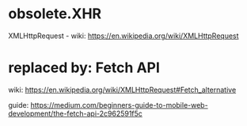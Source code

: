 # obsolete.XHR
XMLHttpRequest - wiki: https://en.wikipedia.org/wiki/XMLHttpRequest

# replaced by: Fetch API
wiki: https://en.wikipedia.org/wiki/XMLHttpRequest#Fetch_alternative

guide: https://medium.com/beginners-guide-to-mobile-web-development/the-fetch-api-2c962591f5c
